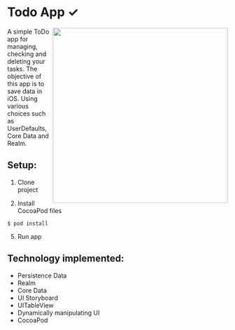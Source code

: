 # Todo App ✓
<img src="https://github.com/prosperevergreen/TodoApp-iOS13/blob/master/Documentation/Todo.gif" align="right" width="400" />

A simple ToDo app for managing, checking and deleting your tasks. The objective of this app is to save data in iOS. Using various choices such as UserDefaults, Core Data and Realm.

## Setup:

1. Clone project

2. Install CocoaPod files

```
$ pod install
```
5. Run app

## Technology implemented:

* Persistence Data
* Realm
* Core Data
* UI Storyboard
* UITableView
* Dynamically manipulating UI
* CocoaPod
